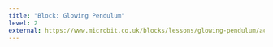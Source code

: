 ```yaml
---
title: "Block: Glowing Pendulum"
level: 2
external: https://www.microbit.co.uk/blocks/lessons/glowing-pendulum/activity
---
```

